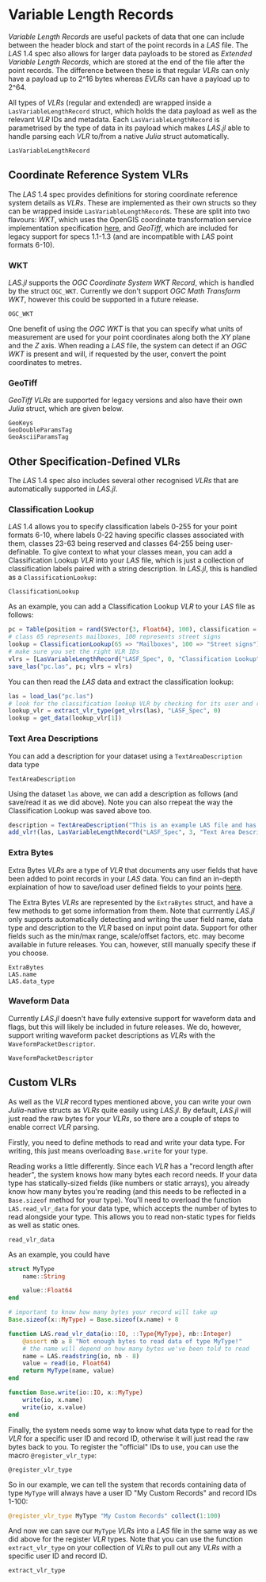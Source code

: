 # Variable Length Records

*Variable Length Records* are useful packets of data that one can include between the header block and start of the point records in a *LAS* file. The *LAS* 1.4 spec also allows for larger data payloads to be stored as *Extended Variable Length Records*, which are stored at the end of the file after the point records. The difference between these is that regular *VLRs* can only have a payload up to 2^16 bytes whereas *EVLRs* can have a payload up to 2^64.

All types of *VLRs* (regular and extended) are wrapped inside a `LasVariableLengthRecord` struct, which holds the data payload as well as the relevant *VLR* IDs and metadata. Each `LasVariableLengthRecord` is parametrised by the type of data in its payload which makes *LAS.jl* able to handle parsing each *VLR* to/from a native *Julia* struct automatically.

```@docs; canonical = false
LasVariableLengthRecord
```

## Coordinate Reference System VLRs

The *LAS* 1.4 spec provides definitions for storing coordinate reference system details as *VLRs*. These are implemented as their own structs so they can be wrapped inside `LasVariableLengthRecord`s. These are split into two flavours: *WKT*, which uses the OpenGIS
coordinate transformation service implementation specification [here](https://www.opengeospatial.org/standards/ct), and *GeoTiff*, which are included for legacy support for specs 1.1-1.3 (and are incompatible with *LAS* point formats 6-10).

### WKT

*LAS.jl* supports the *OGC Coordinate System WKT Record*, which is handled by the struct `OGC_WKT`. Currently we don't support *OGC Math Transform WKT*, however this could be supported in a future release.

```@docs; canonical = false
OGC_WKT
```

One benefit of using the *OGC WKT* is that you can specify what units of measurement are used for your point coordinates along both the *XY* plane and the *Z* axis. When reading a *LAS* file, the system can detect if an *OGC WKT* is present and will, if requested by the user, convert the point coordinates to metres.

### GeoTiff

*GeoTiff* *VLRs* are supported for legacy versions and also have their own *Julia* struct, which are given below. 

```@docs; canonical = false
GeoKeys
GeoDoubleParamsTag
GeoAsciiParamsTag
```

## Other Specification-Defined VLRs

The *LAS* 1.4 spec also includes several other recognised *VLRs* that are automatically supported in *LAS.jl*. 

### Classification Lookup

*LAS* 1.4 allows you to specify classification labels 0-255 for your point formats 6-10, where labels 0-22 having specific classes associated with them, classes 23-63 being reserved and classes 64-255 being user-definable. To give context to what your classes mean, you can add a Classification Lookup *VLR* into your *LAS* file, which is just a collection of classification labels paired with a string description. In *LAS.jl*, this is handled as a `ClassificationLookup`:

```@docs; canonical = false
ClassificationLookup
```

As an example, you can add a Classification Lookup *VLR* to your *LAS* file as follows:

```julia
pc = Table(position = rand(SVector{3, Float64}, 100), classification = rand((65, 100), 100))
# class 65 represents mailboxes, 100 represents street signs
lookup = ClassificationLookup(65 => "Mailboxes", 100 => "Street signs")
# make sure you set the right VLR IDs
vlrs = [LasVariableLengthRecord("LASF_Spec", 0, "Classification Lookup", lookup)]
save_las("pc.las", pc; vlrs = vlrs)
```

You can then read the *LAS* data and extract the classification lookup:

```julia
las = load_las("pc.las")
# look for the classification lookup VLR by checking for its user and record IDs
lookup_vlr = extract_vlr_type(get_vlrs(las), "LASF_Spec", 0)
lookup = get_data(lookup_vlr[1])
```

### Text Area Descriptions

You can add a description for your dataset using a `TextAreaDescription` data type

```@docs; canonical = false
TextAreaDescription
```

Using the dataset `las` above, we can add a description as follows (and save/read it as we did above). Note you can also rrepeat the way the Classification Lookup was saved above too.

```julia
description = TextAreaDescription("This is an example LAS file and has no specific meaning")
add_vlr!(las, LasVariableLengthRecord("LASF_Spec", 3, "Text Area Description", description))
```

### Extra Bytes

Extra Bytes *VLRs* are a type of *VLR* that documents any user fields that have been added to point records in your *LAS* data. You can find an in-depth explaination of how to save/load user defined fields to your points [here](./user_fields.md). 

The Extra Bytes *VLRs* are represented by the `ExtraBytes` struct, and have a few methods to get some information from them. Note that currrently *LAS.jl* only supports automatically detecting and writing the user field name, data type and description to the *VLR* based on input point data. Support for other fields such as the min/max range, scale/offset factors, etc. may become available in future releases. You can, however, still manually specify these if you choose.

```@docs; canonical = false
ExtraBytes
LAS.name
LAS.data_type
```

### Waveform Data

Currently *LAS.jl* doesn't have fully extensive support for waveform data and flags, but this will likely be included in future releases. We do, however, support writing waveform packet descriptions as *VLRs* with the `WaveformPacketDescriptor`. 

```@docs; canonical = false
WaveformPacketDescriptor
```

## Custom VLRs

As well as the *VLR* record types mentioned above, you can write your own *Julia*-native structs as *VLRs* quite easily using *LAS.jl*. By default, *LAS.jl* will just read the raw bytes for your *VLRs*, so there are a couple of steps to enable correct *VLR* parsing.

Firstly, you need to define methods to read and write your data type. For writing, this just means overloading `Base.write` for your type.

Reading works a little differently. Since each *VLR* has a "record length after header", the system knows how many bytes each record needs. If your data type has statically-sized fields (like numbers or static arrays), you already know how many bytes you're reading (and this needs to be reflected in a `Base.sizeof` method for your type). You'll need to overload the function `LAS.read_vlr_data` for your data type, which accepts the number of bytes to read alongside your type. This allows you to read non-static types for fields as well as static ones.

```@docs; canonical = false
read_vlr_data
```

As an example, you could have

```julia
struct MyType
    name::String

    value::Float64
end

# important to know how many bytes your record will take up
Base.sizeof(x::MyType) = Base.sizeof(x.name) + 8

function LAS.read_vlr_data(io::IO, ::Type{MyType}, nb::Integer)
    @assert nb ≥ 8 "Not enough bytes to read data of type MyType!"
    # the name will depend on how many bytes we've been told to read
    name = LAS.readstring(io, nb - 8)
    value = read(io, Float64)
    return MyType(name, value)
end

function Base.write(io::IO, x::MyType)
    write(io, x.name)
    write(io, x.value)
end
```

Finally, the system needs some way to know what data type to read for the *VLR* for a specific user ID and record ID, otherwise it will just read the raw bytes back to you. To register the "official" IDs to use, you can use the macro `@register_vlr_type`:

```@docs; canonical = false
@register_vlr_type
```

So in our example, we can tell the system that records containing data of type `MyType` will always have a user ID "My Custom Records" and record IDs 1-100:

```julia
@register_vlr_type MyType "My Custom Records" collect(1:100)
```

And now we can save our `MyType` *VLRs* into a *LAS* file in the same way as we did above for the register *VLR* types. Note that you can use the function `extract_vlr_type` on your collection of *VLRs* to pull out any *VLRs* with a specific user ID and record ID.

```@docs; canonical = false
extract_vlr_type
```